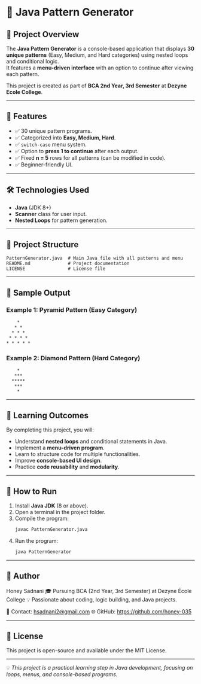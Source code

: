 # 🎯 Java Pattern Generator

## 📌 Project Overview
The **Java Pattern Generator** is a console-based application that displays **30 unique patterns** (Easy, Medium, and Hard categories) using nested loops and conditional logic.  
It features a **menu-driven interface** with an option to continue after viewing each pattern.  

This project is created as part of **BCA 2nd Year, 3rd Semester** at **Dezyne Ecole College**.

---

## 🚀 Features
- ✅ 30 unique pattern programs.
- ✅ Categorized into **Easy, Medium, Hard**.
- ✅ `switch-case` menu system.
- ✅ Option to **press 1 to continue** after each output.
- ✅ Fixed **n = 5** rows for all patterns (can be modified in code).
- ✅ Beginner-friendly UI.

---

## 🛠️ Technologies Used
- **Java** (JDK 8+)
- **Scanner** class for user input.
- **Nested Loops** for pattern generation.

---

## 📂 Project Structure
```
PatternGenerator.java  # Main Java file with all patterns and menu
README.md              # Project documentation
LICENSE                # License file
```

---

## 📸 Sample Output

### Example 1: Pyramid Pattern (Easy Category)
```
    *    
   * *   
  * * *  
 * * * * 
* * * * *
```

### Example 2: Diamond Pattern (Hard Category)
```
    *    
   ***   
  *****  
   ***   
    *    
```

---

## 🎯 Learning Outcomes
By completing this project, you will:
- Understand **nested loops** and conditional statements in Java.
- Implement a **menu-driven program**.
- Learn to structure code for multiple functionalities.
- Improve **console-based UI design**.
- Practice **code reusability** and **modularity**.

---

## 📖 How to Run
1. Install **Java JDK** (8 or above).
2. Open a terminal in the project folder.
3. Compile the program:
   ```bash
   javac PatternGenerator.java
   ```
4. Run the program:
   ```bash
   java PatternGenerator
   ```

---

## 👤 Author
Honey Sadnani
🎓 Pursuing BCA (2nd Year, 3rd Semester) at Dezyne École College
💡 Passionate about coding, logic building, and Java projects.

📧 Contact: hsadnani2@gmail.com
🌐 GitHub: https://github.com/honey-035

---

## 📜 License
This project is open-source and available under the MIT License.

---

💡 *This project is a practical learning step in Java development, focusing on loops, menus, and console-based programs.*
